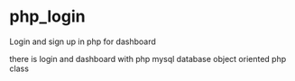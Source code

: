 # php_login
Login and sign up in php for dashboard


there is login and dashboard with php mysql database 
object oriented php class 
